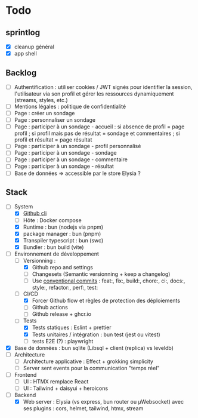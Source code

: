 # Todo

## sprintlog

- [x] cleanup général
- [x] app shell

## Backlog

- [ ] Authentification : utiliser cookies / JWT signés pour identifier la session, l'utilisateur via son profil et gérer les ressources dynamiquement (streams, styles, etc.)
- [ ] Mentions légales : politique de confidentialité
- [ ] Page : créer un sondage
- [ ] Page : personnaliser un sondage
- [ ] Page : participer à un sondage - accueil : si absence de profil = page profil ; si profil mais pas de résultat = sondage et commentaires ; si profil et résultat = page résultat
- [ ] Page : participer à un sondage - profil personnalisé
- [ ] Page : participer à un sondage - sondage
- [ ] Page : participer à un sondage - commentaire
- [ ] Page : participer à un sondage - résultat
- [ ] Base de données => accessible par le store Elysia ?

## Stack

- [ ] System
  - [x] [Github cli](https://github.com/cli/cli/blob/trunk/docs/install_linux.md)
  - [ ] Hôte : Docker compose
  - [x] Runtime : bun (nodejs via pnpm)
  - [x] package manager : bun (pnpm)
  - [x] Transpiler typescript : bun (swc)
  - [x] Bundler : bun build (vite)
- [ ] Environnement de développement
  - [ ] Versionning :
    - [x] Github repo and settings
    - [ ] Changesets (Semantic versionning + keep a changelog)
    - [ ] Use [conventional commits](https://www.conventionalcommits.org/en/v1.0.0/) : feat:, fix:, build:, chore:, ci:, docs:, style:, refactor:, perf:, test:
  - [ ] CI/CD
    - [x] Forcer Github flow et règles de protection des déploiements
    - [ ] Github actions
    - [ ] Github release + ghcr.io
  - [ ] Tests
    - [x] Tests statiques : Eslint + prettier
    - [x] Tests unitaires / intégration : bun test (jest ou vitest)
    - [ ] tests E2E (?) : playwright
- [x] Base de données : bun sqlite (Libsql + client (replica) vs leveldb)
- [ ] Architecture
  - [ ] Architecture applicative : Effect + grokking simplicity
  - [ ] Server sent events pour la communication "temps réel"
- [ ] Frontend
  - [ ] UI : HTMX remplace React
  - [ ] UI : Tailwind + daisyui + heroicons
- [ ] Backend
  - [x] Web server : Elysia (vs express, bun router ou µWebsocket) avec ses plugins : cors, helmet, tailwind, htmx, stream
